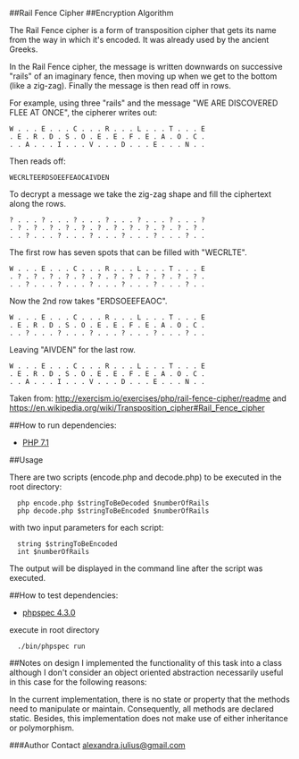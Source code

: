 ##Rail Fence Cipher
##Encryption Algorithm

The Rail Fence cipher is a form of transposition cipher that gets its name from the way in which it's encoded. It was already used by the ancient Greeks.

In the Rail Fence cipher, the message is written downwards on successive "rails" of an imaginary fence, then moving up when we get to the bottom (like a zig-zag). Finally the message is then read off in rows.

For example, using three "rails" and the message "WE ARE DISCOVERED FLEE AT ONCE", the cipherer writes out:
```
W . . . E . . . C . . . R . . . L . . . T . . . E
. E . R . D . S . O . E . E . F . E . A . O . C .
. . A . . . I . . . V . . . D . . . E . . . N . .
```

Then reads off:
```
WECRLTEERDSOEEFEAOCAIVDEN
```

To decrypt a message we take the zig-zag shape and fill the ciphertext along the rows.
```
? . . . ? . . . ? . . . ? . . . ? . . . ? . . . ?
. ? . ? . ? . ? . ? . ? . ? . ? . ? . ? . ? . ? .
. . ? . . . ? . . . ? . . . ? . . . ? . . . ? . .
```
The first row has seven spots that can be filled with "WECRLTE".
```
W . . . E . . . C . . . R . . . L . . . T . . . E
. ? . ? . ? . ? . ? . ? . ? . ? . ? . ? . ? . ? .
. . ? . . . ? . . . ? . . . ? . . . ? . . . ? . .
```
Now the 2nd row takes "ERDSOEEFEAOC".
```
W . . . E . . . C . . . R . . . L . . . T . . . E
. E . R . D . S . O . E . E . F . E . A . O . C .
. . ? . . . ? . . . ? . . . ? . . . ? . . . ? . .
```
Leaving "AIVDEN" for the last row.
```
W . . . E . . . C . . . R . . . L . . . T . . . E
. E . R . D . S . O . E . E . F . E . A . O . C .
. . A . . . I . . . V . . . D . . . E . . . N . .
```

Taken from:
http://exercism.io/exercises/php/rail-fence-cipher/readme
and
https://en.wikipedia.org/wiki/Transposition_cipher#Rail_Fence_cipher

##How to run
dependencies:

* [PHP 7.1](http://php.net/downloads.php)

##Usage

There are two scripts (encode.php and decode.php) to be executed in the root directory:
      
      php encode.php $stringToBeDecoded $numberOfRails
      php decode.php $stringToBeEncoded $numberOfRails

with two input parameters for each script:
       
      string $stringToBeEncoded
      int $numberOfRails

The output will be displayed in the command line after the script was executed.

##How to test
dependencies:

* [phpspec 4.3.0](http://www.phpspec.net/en/stable/)

execute in root directory
      
      ./bin/phpspec run

##Notes on design
I implemented the functionality of this task into a class although I don't consider an object oriented abstraction necessarily useful in this case for the following reasons:

In the current implementation, there is no state or property that the methods need to manipulate or maintain. 
Consequently, all methods are declared static. Besides, this implementation does not make use of either inheritance or polymorphism.

###Author Contact
[alexandra.julius@gmail.com](mailto:alexandra.julius@gmail.com)
